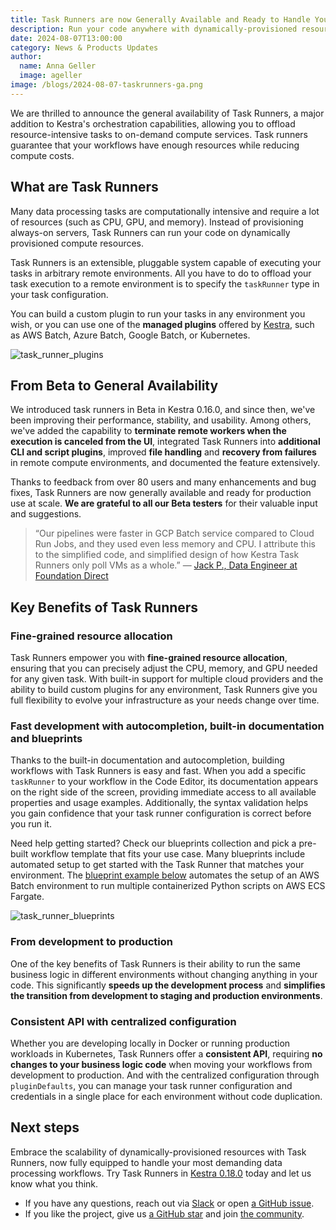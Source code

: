 ```yaml
---
title: Task Runners are now Generally Available and Ready to Handle Your Most Demanding Workflows
description: Run your code anywhere with dynamically-provisioned resources.
date: 2024-08-07T13:00:00
category: News & Products Updates
author:
  name: Anna Geller
  image: ageller
image: /blogs/2024-08-07-taskrunners-ga.png
---
```


We are thrilled to announce the general availability of Task Runners, a major addition to Kestra's orchestration capabilities, allowing you to offload resource-intensive tasks to on-demand compute services. Task runners guarantee that your workflows have enough resources while reducing compute costs.

## What are Task Runners

Many data processing tasks are computationally intensive and require a lot of resources (such as CPU, GPU, and memory). Instead of provisioning always-on servers, Task Runners can run your code on dynamically provisioned compute resources.

Task Runners is an extensible, pluggable system capable of executing your tasks in arbitrary remote environments. All you have to do to offload your task execution to a remote environment is to specify the `taskRunner` type in your task configuration.

You can build a custom plugin to run your tasks in any environment you wish, or you can use one of the **managed plugins** offered by [Kestra](https://kestra.io/), such as AWS Batch, Azure Batch, Google Batch, or Kubernetes.

![task_runner_plugins](/blogs/2024-08-07-taskrunners-ga/task_runner_plugins.png)

## From Beta to General Availability

We introduced task runners in Beta in Kestra 0.16.0, and since then, we've been improving their performance, stability, and usability. Among others, we've added the capability to **terminate remote workers when the execution is canceled from the UI**, integrated Task Runners into **additional CLI and script plugins**, improved **file handling** and **recovery from failures** in remote compute environments, and documented the feature extensively.

Thanks to feedback from over 80 users and many enhancements and bug fixes, Task Runners are now generally available and ready for production use at scale. **We are grateful to all our Beta testers** for their valuable input and suggestions.

> “Our pipelines were faster in GCP Batch service compared to Cloud Run Jobs, and they used even less memory and CPU. I attribute this to the simplified code, and simplified design of how Kestra Task Runners only poll VMs as a whole.” — [Jack P., Data Engineer at Foundation Direct](https://jackskylord.medium.com/kestra-io-powerful-declarative-workflows-1dc79bce0b69)

## Key Benefits of Task Runners

### Fine-grained resource allocation

Task Runners empower you with **fine-grained resource allocation**, ensuring that you can precisely adjust the CPU, memory, and GPU needed for any given task. With built-in support for multiple cloud providers and the ability to build custom plugins for any environment, Task Runners give you full flexibility to evolve your infrastructure as your needs change over time.

### Fast development with autocompletion, built-in documentation and blueprints

Thanks to the built-in documentation and autocompletion, building workflows with Task Runners is easy and fast. When you add a specific `taskRunner` to your workflow in the Code Editor, its documentation appears on the right side of the screen, providing immediate access to all available properties and usage examples. Additionally, the syntax validation helps you gain confidence that your task runner configuration is correct before you run it.

Need help getting started? Check our blueprints collection and pick a pre-built workflow template that fits your use case. Many blueprints include automated setup to get started with the Task Runner that matches your environment. The [blueprint example below](https://kestra.io/blueprints/aws/225-run-multiple-python-scripts-in-parallel-on-aws-ecs-fargate-with-aws-batch) automates the setup of an AWS Batch environment to run multiple containerized Python scripts on AWS ECS Fargate.

![task_runner_blueprints](/blogs/2024-08-07-taskrunners-ga/task_runner_blueprints.png)

### From development to production

One of the key benefits of Task Runners is their ability to run the same business logic in different environments without changing anything in your code. This significantly **speeds up the development process** and **simplifies the transition from development to staging and production environments**.

### Consistent API with centralized configuration

Whether you are developing locally in Docker or running production workloads in Kubernetes, Task Runners offer a **consistent API**, requiring **no changes to your business logic code** when moving your workflows from development to production. And with the centralized configuration through `pluginDefaults`, you can manage your task runner configuration and credentials in a single place for each environment without code duplication.

## Next steps

Embrace the scalability of dynamically-provisioned resources with Task Runners, now fully equipped to handle your most demanding data processing workflows. Try Task Runners in [Kestra 0.18.0](https://kestra.io/docs/getting-started/installation) today and let us know what you think.

- If you have any questions, reach out via [Slack](https://kestra.io/slack) or open [a GitHub issue](https://github.com/kestra-io/kestra).
- If you like the project, give us [a GitHub star](https://github.com/kestra-io/kestra) and join [the community](https://kestra.io/slack).

